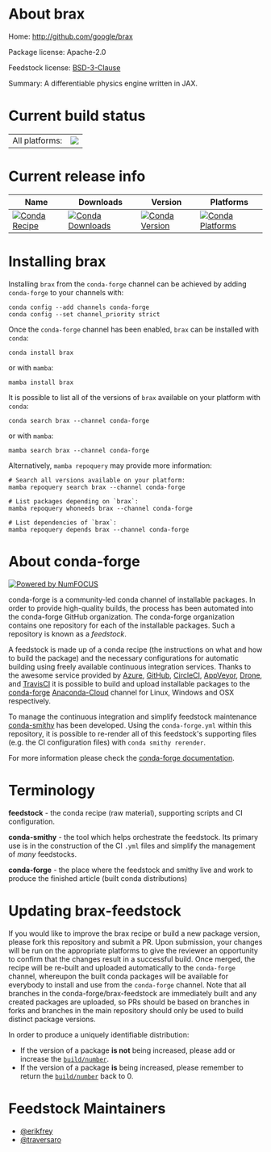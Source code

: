 About brax
==========

Home: http://github.com/google/brax

Package license: Apache-2.0

Feedstock license: [BSD-3-Clause](https://github.com/conda-forge/brax-feedstock/blob/main/LICENSE.txt)

Summary: A differentiable physics engine written in JAX.

Current build status
====================


<table><tr><td>All platforms:</td>
    <td>
      <a href="https://dev.azure.com/conda-forge/feedstock-builds/_build/latest?definitionId=17647&branchName=main">
        <img src="https://dev.azure.com/conda-forge/feedstock-builds/_apis/build/status/brax-feedstock?branchName=main">
      </a>
    </td>
  </tr>
</table>

Current release info
====================

| Name | Downloads | Version | Platforms |
| --- | --- | --- | --- |
| [![Conda Recipe](https://img.shields.io/badge/recipe-brax-green.svg)](https://anaconda.org/conda-forge/brax) | [![Conda Downloads](https://img.shields.io/conda/dn/conda-forge/brax.svg)](https://anaconda.org/conda-forge/brax) | [![Conda Version](https://img.shields.io/conda/vn/conda-forge/brax.svg)](https://anaconda.org/conda-forge/brax) | [![Conda Platforms](https://img.shields.io/conda/pn/conda-forge/brax.svg)](https://anaconda.org/conda-forge/brax) |

Installing brax
===============

Installing `brax` from the `conda-forge` channel can be achieved by adding `conda-forge` to your channels with:

```
conda config --add channels conda-forge
conda config --set channel_priority strict
```

Once the `conda-forge` channel has been enabled, `brax` can be installed with `conda`:

```
conda install brax
```

or with `mamba`:

```
mamba install brax
```

It is possible to list all of the versions of `brax` available on your platform with `conda`:

```
conda search brax --channel conda-forge
```

or with `mamba`:

```
mamba search brax --channel conda-forge
```

Alternatively, `mamba repoquery` may provide more information:

```
# Search all versions available on your platform:
mamba repoquery search brax --channel conda-forge

# List packages depending on `brax`:
mamba repoquery whoneeds brax --channel conda-forge

# List dependencies of `brax`:
mamba repoquery depends brax --channel conda-forge
```


About conda-forge
=================

[![Powered by
NumFOCUS](https://img.shields.io/badge/powered%20by-NumFOCUS-orange.svg?style=flat&colorA=E1523D&colorB=007D8A)](https://numfocus.org)

conda-forge is a community-led conda channel of installable packages.
In order to provide high-quality builds, the process has been automated into the
conda-forge GitHub organization. The conda-forge organization contains one repository
for each of the installable packages. Such a repository is known as a *feedstock*.

A feedstock is made up of a conda recipe (the instructions on what and how to build
the package) and the necessary configurations for automatic building using freely
available continuous integration services. Thanks to the awesome service provided by
[Azure](https://azure.microsoft.com/en-us/services/devops/), [GitHub](https://github.com/),
[CircleCI](https://circleci.com/), [AppVeyor](https://www.appveyor.com/),
[Drone](https://cloud.drone.io/welcome), and [TravisCI](https://travis-ci.com/)
it is possible to build and upload installable packages to the
[conda-forge](https://anaconda.org/conda-forge) [Anaconda-Cloud](https://anaconda.org/)
channel for Linux, Windows and OSX respectively.

To manage the continuous integration and simplify feedstock maintenance
[conda-smithy](https://github.com/conda-forge/conda-smithy) has been developed.
Using the ``conda-forge.yml`` within this repository, it is possible to re-render all of
this feedstock's supporting files (e.g. the CI configuration files) with ``conda smithy rerender``.

For more information please check the [conda-forge documentation](https://conda-forge.org/docs/).

Terminology
===========

**feedstock** - the conda recipe (raw material), supporting scripts and CI configuration.

**conda-smithy** - the tool which helps orchestrate the feedstock.
                   Its primary use is in the construction of the CI ``.yml`` files
                   and simplify the management of *many* feedstocks.

**conda-forge** - the place where the feedstock and smithy live and work to
                  produce the finished article (built conda distributions)


Updating brax-feedstock
=======================

If you would like to improve the brax recipe or build a new
package version, please fork this repository and submit a PR. Upon submission,
your changes will be run on the appropriate platforms to give the reviewer an
opportunity to confirm that the changes result in a successful build. Once
merged, the recipe will be re-built and uploaded automatically to the
`conda-forge` channel, whereupon the built conda packages will be available for
everybody to install and use from the `conda-forge` channel.
Note that all branches in the conda-forge/brax-feedstock are
immediately built and any created packages are uploaded, so PRs should be based
on branches in forks and branches in the main repository should only be used to
build distinct package versions.

In order to produce a uniquely identifiable distribution:
 * If the version of a package **is not** being increased, please add or increase
   the [``build/number``](https://docs.conda.io/projects/conda-build/en/latest/resources/define-metadata.html#build-number-and-string).
 * If the version of a package **is** being increased, please remember to return
   the [``build/number``](https://docs.conda.io/projects/conda-build/en/latest/resources/define-metadata.html#build-number-and-string)
   back to 0.

Feedstock Maintainers
=====================

* [@erikfrey](https://github.com/erikfrey/)
* [@traversaro](https://github.com/traversaro/)

